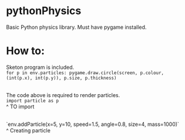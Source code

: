 # pythonPhysics
Basic Python physics library. 
Must have pygame installed. 
# How to: 
Sketon program is included.
<br>
    `for p in env.particles:
      pygame.draw.circle(screen, p.colour, (int(p.x), int(p.y)), p.size, p.thickness)`
      
 <br> The code above is required to render particles. 
 <br>
 `import particle as p`
 <br> ^ TO import
 
 <br>
 `env.addParticle(x=5, y=10, speed=1.5, angle=0.8, size=4, mass=1000)`
 <br> ^ Creating particle 
